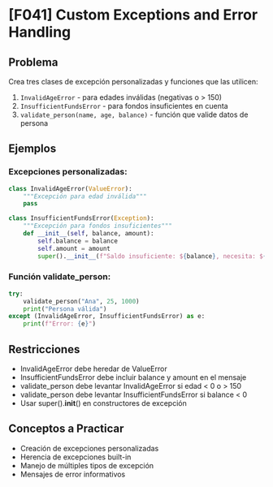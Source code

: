 # [F041] Custom Exceptions and Error Handling

## Problema

Crea tres clases de excepción personalizadas y funciones que las utilicen:

1. `InvalidAgeError` - para edades inválidas (negativas o > 150)
2. `InsufficientFundsError` - para fondos insuficientes en cuenta
3. `validate_person(name, age, balance)` - función que valide datos de persona

## Ejemplos

### Excepciones personalizadas:
```python
class InvalidAgeError(ValueError):
    """Excepción para edad inválida"""
    pass

class InsufficientFundsError(Exception):
    """Excepción para fondos insuficientes"""
    def __init__(self, balance, amount):
        self.balance = balance
        self.amount = amount
        super().__init__(f"Saldo insuficiente: ${balance}, necesita: ${amount}")
```

### Función validate_person:
```python
try:
    validate_person("Ana", 25, 1000)
    print("Persona válida")
except (InvalidAgeError, InsufficientFundsError) as e:
    print(f"Error: {e}")
```

## Restricciones
- InvalidAgeError debe heredar de ValueError
- InsufficientFundsError debe incluir balance y amount en el mensaje
- validate_person debe levantar InvalidAgeError si edad < 0 o > 150
- validate_person debe levantar InsufficientFundsError si balance < 0
- Usar super().__init__() en constructores de excepción

## Conceptos a Practicar
- Creación de excepciones personalizadas
- Herencia de excepciones built-in
- Manejo de múltiples tipos de excepción
- Mensajes de error informativos
